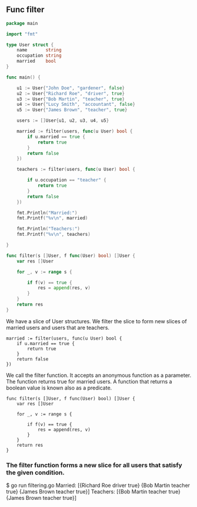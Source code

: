 ## Func filter

```go
package main

import "fmt"

type User struct {
    name       string
    occupation string
    married    bool
}

func main() {

    u1 := User{"John Doe", "gardener", false}
    u2 := User{"Richard Roe", "driver", true}
    u3 := User{"Bob Martin", "teacher", true}
    u4 := User{"Lucy Smith", "accountant", false}
    u5 := User{"James Brown", "teacher", true}

    users := []User{u1, u2, u3, u4, u5}

    married := filter(users, func(u User) bool {
        if u.married == true {
            return true
        }
        return false
    })

    teachers := filter(users, func(u User) bool {

        if u.occupation == "teacher" {
            return true
        }
        return false
    })

    fmt.Println("Married:")
    fmt.Printf("%v\n", married)

    fmt.Println("Teachers:")
    fmt.Printf("%v\n", teachers)

}

func filter(s []User, f func(User) bool) []User {
    var res []User

    for _, v := range s {

        if f(v) == true {
            res = append(res, v)
        }
    }
    return res
}
```
We have a slice of User structures. We filter the slice to form new slices of married users and users that are teachers.

```
married := filter(users, func(u User) bool {
    if u.married == true {
        return true
    }
    return false
})
```

We call the filter function. It accepts an anonymous function as a parameter. The function returns true for married users. A function that returns a boolean value is known also as a predicate.
```
func filter(s []User, f func(User) bool) []User {
    var res []User

    for _, v := range s {

        if f(v) == true {
            res = append(res, v)
        }
    }
    return res
}
```

### The filter function forms a new slice for all users that satisfy the given condition.

$ go run filtering.go 
Married:
[{Richard Roe driver true} {Bob Martin teacher true} {James Brown teacher true}]
Teachers:
[{Bob Martin teacher true} {James Brown teacher true}]

